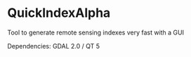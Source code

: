 # QuickIndexAlpha
Tool to generate remote sensing indexes very fast with a GUI

Dependencies: GDAL 2.0 / QT 5
